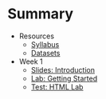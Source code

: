 # Summary

* Resources
  * [Syllabus](syllabus.md)
  * [Datasets](datasets.md)
* Week 1
  * [Slides: Introduction](slides/01-introduction.md)
  * [Lab:  Getting Started](labs/01_-_Getting_Started.md)
  * [Test: HTML Lab](labs/01_-_Getting_Started.html)

